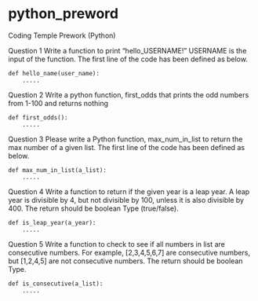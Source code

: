 # python_preword
Coding Temple Prework (Python)

Question 1
Write a function to print “hello_USERNAME!” USERNAME is the input of the function. The first line of the code has been defined as below.

    def hello_name(user_name):
        .....
        
Question 2
Write a python function, first_odds that prints the odd numbers from 1-100 and returns nothing

    def first_odds():
        .....

Question 3
Please write a Python function, max_num_in_list to return the max number of a given list. The first line of the code has been defined as below.

    def max_num_in_list(a_list):
        .....
        
Question 4
Write a function to return if the given year is a leap year. A leap year is divisible by 4, but not divisible by 100, unless it is also divisible by 400. The return should be boolean Type (true/false).

    def is_leap_year(a_year):
        .....
        
Question 5
Write a function to check to see if all numbers in list are consecutive numbers. For example, [2,3,4,5,6,7] are consecutive numbers, but [1,2,4,5] are not consecutive numbers. The return should be boolean Type.

    def is_consecutive(a_list):
        .....
